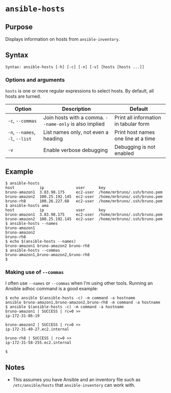 # `ansible-hosts`

## Purpose
Displays information on hosts from `ansible-inventory`.

## Syntax
```
Syntax: ansible-hosts [-h] [-c] [-n] [-v] [hosts [hosts ...]]
```

### Options and arguments
`hosts` is one or more regular expressions to select hosts.  By default, all hosts are turned.

| Option                         | Description                                             | Default                               |
|--------------------------------|---------------------------------------------------------|---------------------------------------|
| `-c`, `--commas`               | Join hosts with a comma.  `--name-only` is also implied | Print all information in tabular form |
| `-n`, `--names`, `-l`, `--list` | List names only, not even a heading                     | Print host names one line at a time   |
| `-v`                           | Enable verbose debugging                                | Debugging is not enabled              |

## Example

```
$ ansible-hosts
host           ip              user      key
bruno-amazon1  3.83.98.175     ec2-user  /home/mrbruno/.ssh/bruno.pem
bruno-amazon2  100.25.192.145  ec2-user  /home/mrbruno/.ssh/bruno.pem
bruno-rh8      100.26.227.68   ec2-user  /home/mrbruno/.ssh/bruno.pem
$ ansible-hosts ama
host           ip              user      key
bruno-amazon1  3.83.98.175     ec2-user  /home/mrbruno/.ssh/bruno.pem
bruno-amazon2  100.25.192.145  ec2-user  /home/mrbruno/.ssh/bruno.pem
$ ansible-hosts --names
bruno-amazon1
bruno-amazon2
bruno-rh8
$ echo $(ansible-hosts --names)
bruno-amazon1 bruno-amazon2 bruno-rh8
$ ansible-hosts --commas
bruno-amazon1,bruno-amazon2,bruno-rh8
$
```

### Making use of `--commas`
I often use `--names` or `--commas` when I'm using other tools.  Running an Ansible adhoc command is a good example:
```
$ echo ansible $(ansible-hosts -c) -m command -a hostname
ansible bruno-amazon1,bruno-amazon2,bruno-rh8 -m command -a hostname
$ ansible $(ansible-hosts -c) -m command -a hostname
bruno-amazon1 | SUCCESS | rc=0 >>
ip-172-31-86-19

bruno-amazon2 | SUCCESS | rc=0 >>
ip-172-31-49-27.ec2.internal

bruno-rh8 | SUCCESS | rc=0 >>
ip-172-31-58-255.ec2.internal

$
```

## Notes

- This assumes you have Ansible and an inventory file such as `/etc/ansible/hosts` that `ansible-inventory` can work with.

